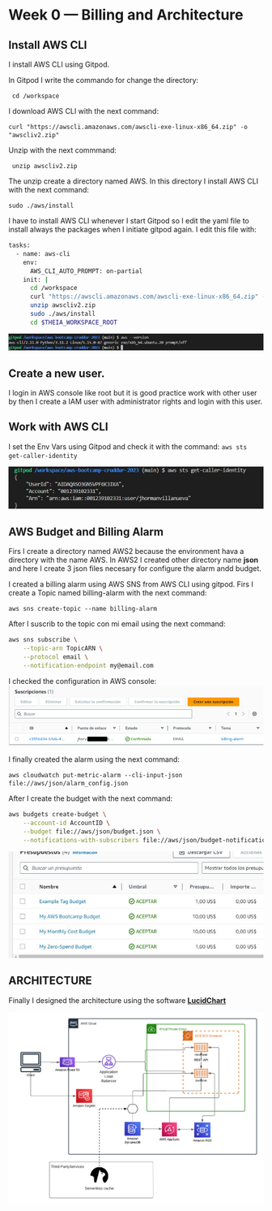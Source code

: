 # Week 0 — Billing and Architecture

## Install AWS CLI
I install AWS CLI using Gitpod. 

In Gitpod I write the commando for change the directory:

```
 cd /workspace
 ```
I download AWS CLI with the next command:
```
curl "https://awscli.amazonaws.com/awscli-exe-linux-x86_64.zip" -o "awscliv2.zip"
```
Unzip with the next commmand:
```
 unzip awscliv2.zip
```
The unzip create a directory named AWS. In this directory I install AWS CLI with the next command:
```
sudo ./aws/install
```
I have to install AWS CLI whenever I start Gitpod so I edit the yaml file to install always the packages when I initiate gitpod again. I edit this file with:

```sh
tasks:
  - name: aws-cli
    env:
      AWS_CLI_AUTO_PROMPT: on-partial
    init: |
      cd /workspace
      curl "https://awscli.amazonaws.com/awscli-exe-linux-x86_64.zip" -o "awscliv2.zip"
      unzip awscliv2.zip
      sudo ./aws/install
      cd $THEIA_WORKSPACE_ROOT
``` 
      
![Checking AWS CLI](assets/AWSCLI.JPG)

## Create a new user.
I login in AWS console like root but it is good practice work with other user by then I create a IAM user with administrator rights and login with this user. 

## Work with AWS CLI
I set the Env Vars using Gitpod and check it with the command: ```aws sts get-caller-identity```

![Checking AWS Identity](assets/awsID.JPG)


## AWS Budget and Billing Alarm
Firs I create a directory named AWS2 because the environment hava a directory with the name AWS. In AWS2 I created other directory name **json** and here I create 3 json files necesary for configure the alarm andd budget. 

I created a billing alarm using AWS SNS from AWS CLI using gitpod. Firs I create a Topic named billing-alarm with the next command:
```
aws sns create-topic --name billing-alarm
```
After I suscrib to the topic con mi email using the next command:

```sh
aws sns subscribe \
    --topic-arn TopicARN \
    --protocol email \
    --notification-endpoint my@email.com
```
I checked the configuration in AWS console:
![AWS SNS](assets/sns.png) 
    
I finally created the alarm using the next command:
  ```
  aws cloudwatch put-metric-alarm --cli-input-json file://aws/json/alarm_config.json
  ```
  
After I create the budget with the next command:

```sh
aws budgets create-budget \
    --account-id AccountID \
    --budget file://aws/json/budget.json \
    --notifications-with-subscribers file://aws/json/budget-notifications-with-subscribers.json
```
![Checking AWS Budget](assets/budget.JPG)

## ARCHITECTURE
Finally I designed the architecture using the software [**LucidChart**](https://www.lucidchart.com/)

![architecture](assets/architecture.png)
    
